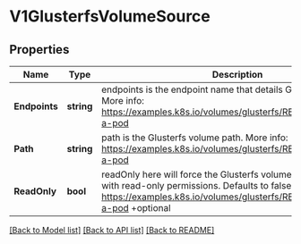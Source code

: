 # V1GlusterfsVolumeSource

## Properties
Name | Type | Description | Notes
------------ | ------------- | ------------- | -------------
**Endpoints** | **string** | endpoints is the endpoint name that details Glusterfs topology. More info: https://examples.k8s.io/volumes/glusterfs/README.md#create-a-pod | [optional] [default to null]
**Path** | **string** | path is the Glusterfs volume path. More info: https://examples.k8s.io/volumes/glusterfs/README.md#create-a-pod | [optional] [default to null]
**ReadOnly** | **bool** | readOnly here will force the Glusterfs volume to be mounted with read-only permissions. Defaults to false. More info: https://examples.k8s.io/volumes/glusterfs/README.md#create-a-pod +optional | [optional] [default to null]

[[Back to Model list]](../README.md#documentation-for-models) [[Back to API list]](../README.md#documentation-for-api-endpoints) [[Back to README]](../README.md)


